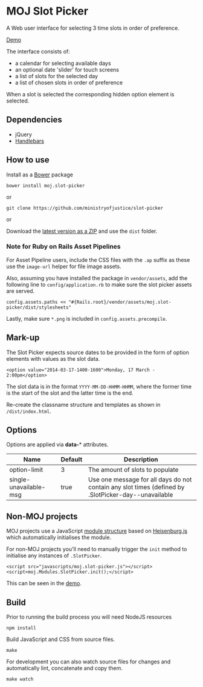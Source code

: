 # MOJ Slot Picker

A Web user interface for selecting 3 time slots in order of preference.

[Demo](http://ministryofjustice.github.io/moj_slotpicker/index.html)

The interface consists of:

* a calendar for selecting available days
* an optional date 'slider' for touch screens
* a list of slots for the selected day
* a list of chosen slots in order of preference

When a slot is selected the corresponding hidden option element is selected.


## Dependencies

* jQuery
* [Handlebars](http://handlebarsjs.com/)

## How to use

Install as a [Bower](http://bower.io) package

    bower install moj.slot-picker

or

    git clone https://github.com/ministryofjustice/slot-picker

or

Download the [latest version as a ZIP](https://github.com/ministryofjustice/moj_slotpicker/releases) and use the `dist` folder.


### Note for Ruby on Rails Asset Pipelines

For Asset Pipeline users, include the CSS files with the `.ap` suffix as these use the `image-url` helper for file image assets.

Also, assuming you have installed the package in `vendor/assets`, add the following line to `config/application.rb` to make sure the slot picker assets are served.

    config.assets.paths << "#{Rails.root}/vendor/assets/moj.slot-picker/dist/stylesheets"

Lastly, make sure `*.png` is included in `config.assets.precompile`.


## Mark-up

The Slot Picker expects source dates to be provided in the form of option elements with values as the slot data.

    <option value="2014-03-17-1400-1600">Monday, 17 March - 2:00pm</option>

The slot data is in the format `YYYY-MM-DD-HHMM-HHMM`, where the former time is the start of the slot and the latter time is the end.

Re-create the classname structure and templates as shown in `/dist/index.html`.

## Options

Options are applied via **data-*** attributes.

Name                   | Default | Description
---------------------- | ------- | ---------------
option-limit           | 3       | The amount of slots to populate
single-unavailable-msg | true    | Use one message for all days do not contain any slot times (defined by .SlotPicker-day--unavailable


## Non-MOJ projects

MOJ projects use a JavaScript [module structure](https://github.com/ministryofjustice/moj_boilerplate/blob/master/app/assets/javascripts/moj.js) based on [Heisenburg.js](https://github.com/Heisenbergjs/heisenberg) which automatically initialises the module.

For non-MOJ projects you'll need to manually trigger the `init` method to initialise any instances of `.SlotPicker`.

    <script src="javascripts/moj.slot-picker.js"></script>
    <script>moj.Modules.SlotPicker.init();</script>

This can be seen in the [demo](http://ministryofjustice.github.io/moj_slotpicker/index.html).

## Build

Prior to running the build process you will need NodeJS resources

    npm install

Build JavaScript and CSS from source files.

    make

For development you can also watch source files for changes and automatically lint, concatenate and copy them.

    make watch
